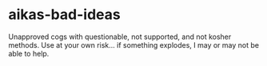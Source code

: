 # aikas-bad-ideas
Unapproved cogs with questionable, not supported, and not kosher methods. Use at your own risk... if something explodes, I may or may not be able to help.
